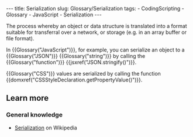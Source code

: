 --- title: Serialization slug: Glossary/Serialization tags: - CodingScripting - Glossary - JavaScript - Serialization ---

The process whereby an object or data structure is translated into a format suitable for transferral over a network, or storage (e.g. in an array buffer or file format).

In {{Glossary("JavaScript")}}, for example, you can serialize an object to a {{Glossary("JSON")}} {{Glossary("string")}} by calling the {{Glossary("function")}} {{jsxref("JSON.stringify()")}}.

{{Glossary("CSS")}} values are serialized by calling the function {{domxref("CSSStyleDeclaration.getPropertyValue()")}}.

## Learn more

### General knowledge

- [Serialization](https://en.wikipedia.org/wiki/Serialization) on Wikipedia
